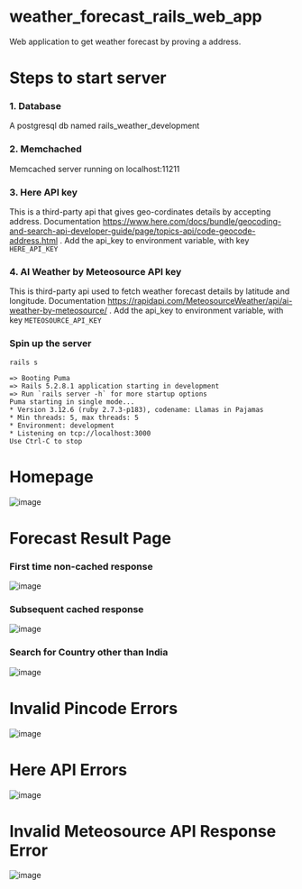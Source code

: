 # weather_forecast_rails_web_app
Web application to get weather forecast by proving a address.

# Steps to start server

### 1. Database
A postgresql db named rails_weather_development

### 2. Memchached
Memcached server running on localhost:11211

### 3. Here API key
This is a third-party api that gives geo-cordinates details by accepting address. Documentation https://www.here.com/docs/bundle/geocoding-and-search-api-developer-guide/page/topics-api/code-geocode-address.html .
Add the api_key to environment variable, with key `HERE_API_KEY` 

### 4. AI Weather by Meteosource API key
This is third-party api used to fetch weather forecast details by latitude and longitude. Documentation https://rapidapi.com/MeteosourceWeather/api/ai-weather-by-meteosource/ .
Add the api_key to environment variable, with key `METEOSOURCE_API_KEY`


### Spin up the server
`rails s`
```
=> Booting Puma
=> Rails 5.2.8.1 application starting in development
=> Run `rails server -h` for more startup options
Puma starting in single mode...
* Version 3.12.6 (ruby 2.7.3-p183), codename: Llamas in Pajamas
* Min threads: 5, max threads: 5
* Environment: development
* Listening on tcp://localhost:3000
Use Ctrl-C to stop
```


# Homepage

![image](https://github.com/prathamesh000777/weather_forecast_rails_web_app/assets/51914475/c863ef35-1159-4f70-96b5-691887fff5ac)

# Forecast Result Page

### First time non-cached response

![image](https://github.com/prathamesh000777/weather_forecast_rails_web_app/assets/51914475/729aeba9-28d4-460e-932e-5b514a44ee19)



### Subsequent cached response

![image](https://github.com/prathamesh000777/weather_forecast_rails_web_app/assets/51914475/1685531d-78a1-4139-a377-1dcad76a0419)


### Search for Country other than India

![image](https://github.com/prathamesh000777/weather_forecast_rails_web_app/assets/51914475/7764eff9-0bdd-494a-ba58-b7de1dd3f0f2)



# Invalid Pincode Errors

![image](https://github.com/prathamesh000777/weather_forecast_rails_web_app/assets/51914475/041103a2-adb2-4aae-89a2-5f0dc8c57150)


# Here API Errors

![image](https://github.com/prathamesh000777/weather_forecast_rails_web_app/assets/51914475/00362589-6e20-4049-a296-5826796e01e5)


# Invalid Meteosource API Response Error

![image](https://github.com/prathamesh000777/weather_forecast_rails_web_app/assets/51914475/11b87cd9-7ed9-4197-a44a-641de9680a55)

